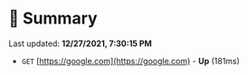 # 📖 Summary
Last updated: **12/27/2021, 7:30:15 PM**

- `GET` [https://google.com](https://google.com) - **Up** (181ms)
